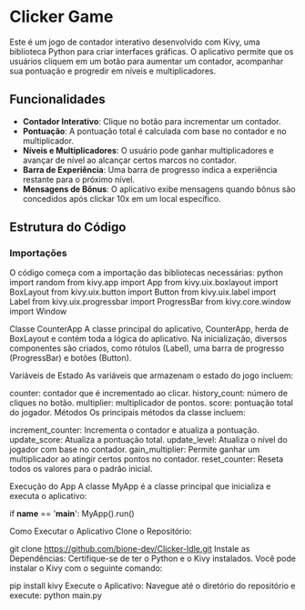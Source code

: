 # Clicker Game

Este é um jogo de contador interativo desenvolvido com Kivy, uma biblioteca Python para criar interfaces gráficas. O aplicativo permite que os usuários cliquem em um botão para aumentar um contador, acompanhar sua pontuação e progredir em níveis e multiplicadores.

## Funcionalidades

- **Contador Interativo**: Clique no botão para incrementar um contador.
- **Pontuação**: A pontuação total é calculada com base no contador e no multiplicador.
- **Níveis e Multiplicadores**: O usuário pode ganhar multiplicadores e avançar de nível ao alcançar certos marcos no contador.
- **Barra de Experiência**: Uma barra de progresso indica a experiência restante para o próximo nível.
- **Mensagens de Bônus**: O aplicativo exibe mensagens quando bônus são concedidos após clickar 10x em um local específico.

## Estrutura do Código

### Importações
O código começa com a importação das bibliotecas necessárias:
python
import random
from kivy.app import App
from kivy.uix.boxlayout import BoxLayout
from kivy.uix.button import Button
from kivy.uix.label import Label
from kivy.uix.progressbar import ProgressBar
from kivy.core.window import Window

Classe CounterApp
A classe principal do aplicativo, CounterApp, herda de BoxLayout e contém toda a lógica do aplicativo. Na inicialização, diversos componentes são criados, como rótulos (Label), uma barra de progresso (ProgressBar) e botões (Button).

Variáveis de Estado
As variáveis que armazenam o estado do jogo incluem:

counter: contador que é incrementado ao clicar.
history_count: número de cliques no botão.
multiplier: multiplicador de pontos.
score: pontuação total do jogador.
Métodos
Os principais métodos da classe incluem:

increment_counter: Incrementa o contador e atualiza a pontuação.
update_score: Atualiza a pontuação total.
update_level: Atualiza o nível do jogador com base no contador.
gain_multiplier: Permite ganhar um multiplicador ao atingir certos pontos no contador.
reset_counter: Reseta todos os valores para o padrão inicial.

Execução do App
A classe MyApp é a classe principal que inicializa e executa o aplicativo:

if __name__ == '__main__':
    MyApp().run()

Como Executar o Aplicativo
Clone o Repositório:

git clone https://github.com/bione-dev/Clicker-Idle.git
Instale as Dependências: Certifique-se de ter o Python e o Kivy instalados. Você pode instalar o Kivy com o seguinte comando:

pip install kivy
Execute o Aplicativo: Navegue até o diretório do repositório e execute:
python main.py
